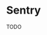 # Sentry

TODO

<!--
https://github.com/lidofinance/polygon-validators-monitoring/blob/develop/src/main.ts
-->
